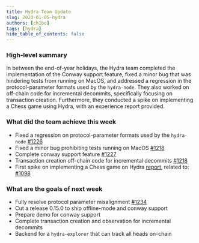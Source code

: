 ```yaml
---
title: Hydra Team Update
slug: 2023-01-05-hydra
authors: [ch1bo]
tags: [hydra]
hide_table_of_contents: false
---
```


### High-level summary

In between the end-of-year holidays, the Hydra team completed the implementation
of the Conway support feature, fixed a minor bug that was hindering tests from
running on MacOS, and addressed a regression in the protocol-parameter formats
used by the `hydra-node`. They also worked on off-chain code for incremental
decommits, specifically focusing on transaction creation. Furthermore, they
conducted a spike on implementing a Chess game using Hydra, with an experience
report provided.

### What did the team achieve this week

-   Fixed a regression on protocol-parameter formats used by the `hydra-node` [#1226](https://github.com/input-output-hk/hydra/issues/1218)
-   Fixed a minor bug prohibiting tests running on MacOS [#1218](https://github.com/input-output-hk/hydra/issues/1218)
-   Complete conway support feature [#1227](https://github.com/input-output-hk/hydra/pull/1227)
-   Transaction creation off-chain code for incremental decommits [#1218](https://github.com/input-output-hk/hydra/issues/1218)
-   First spike on implementing a Chess game on Hydra [report](https://github.com/abailly/black-jack/blob/main/2023-experience-report.md), related to: [#1098](https://github.com/input-output-hk/hydra/issues/1098)

### What are the goals of next week

-   Fully resolve protocol parameter misalignment [#1234](https://github.com/input-output-hk/hydra/issues/1234)
-   Cut a release 0.15.0 to ship offline-mode and conway support
-   Prepare demo for conway support
-   Complete transaction creation and observation for incremental decommits
-   Backend for a `hydra-explorer` that can track all heads on-chain
